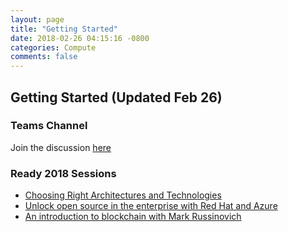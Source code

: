 ```yaml
---
layout: page
title: "Getting Started"
date: 2018-02-26 04:15:16 -0800
categories: Compute
comments: false
---
```


## Getting Started (Updated Feb 26)

<!-- This page is intended to provide the essential links for diving into this pillar's tech -->

### Teams Channel

Join the discussion [here](https://teams.microsoft.com/l/channel/19%3a1f16f153d9d3482383b03de94e6c25b8%40thread.skype/!%2520Compute%2520Pillar?groupId=dff0a70d-6316-4124-ae5a-e9d06f63ec34&tenantId=72f988bf-86f1-41af-91ab-2d7cd011db47)

### Ready 2018 Sessions

- [Choosing Right Architectures and Technologies](https://content.microsoftready.com/FY18Q3/session/API-AZD202)
- [Unlock open source in the enterprise with Red Hat and Azure](https://content.microsoftready.com/FY18Q3/session/API-AZD206)
- [An introduction to blockchain with Mark Russinovich](https://content.microsoftready.com/FY18Q3/session/API-AZD210)
